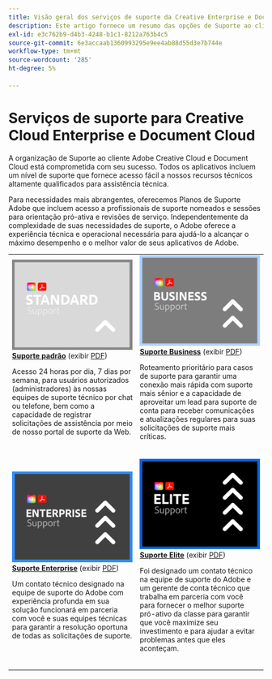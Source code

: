 ```yaml
---
title: Visão geral dos serviços de suporte da Creative Enterprise e Document Cloud
description: Este artigo fornece um resumo das opções de Suporte ao cliente para Adobe Creative Cloud e Document Cloud. Essas opções incluem Standard, Business, Enterprise e Elite.
exl-id: e3c762b9-d4b3-4248-b1c1-8212a763b4c5
source-git-commit: 6e3accaab1360993295e9ee4ab88d55d3e7b744e
workflow-type: tm+mt
source-wordcount: '285'
ht-degree: 5%

---
```


# Serviços de suporte para Creative Cloud Enterprise e Document Cloud

A organização de Suporte ao cliente Adobe Creative Cloud e Document Cloud está comprometida com seu sucesso. Todos os aplicativos incluem um nível de suporte que fornece acesso fácil a nossos recursos técnicos altamente qualificados para assistência técnica.

Para necessidades mais abrangentes, oferecemos Planos de Suporte Adobe que incluem acesso a profissionais de suporte nomeados e sessões para orientação pró-ativa e revisões de serviço. Independentemente da complexidade de suas necessidades de suporte, o Adobe oferece a experiência técnica e operacional necessária para ajudá-lo a alcançar o máximo desempenho e o melhor valor de seus aplicativos de Adobe.

<table style="table-layout:fixed">
<tr>
  <td>
    <a href="dme-standard.md">
    <img alt="Padrão" src="assets/STANDARDSupportThumbnailCC.png"/>
    </a>
    <div>
    <a href="dme-standard.md"><strong>Suporte padrão</strong></a> (exibir <a href="assets/DMeStandardSupportDatasheet_2022.pdf" target="_blank">PDF</a>)
    </div>
    <p>Acesso 24 horas por dia, 7 dias por semana, para usuários autorizados (administradores) às nossas equipes de suporte técnico por chat ou telefone, bem como a capacidade de registrar solicitações de assistência por meio de nosso portal de suporte da Web. </p>
    <br>
  </td>
  <td>
    <a href="dme-business.md">
      <img alt="Business" src="assets/BusinessSupportThumbnailCC.png">
    </a>
    <div>
    <a href="dme-business.md"><strong>Suporte Business</strong></a> (exibir <a href="assets/DMeBusinessSupportDatasheet_2022.pdf" target="_blank">PDF</a>)
    </div>
    <p>Roteamento prioritário para casos de suporte para garantir uma conexão mais rápida com suporte mais sênior e a capacidade de aproveitar um lead para suporte de conta para receber comunicações e atualizações regulares para suas solicitações de suporte mais críticas.</p>
    <br>
  </td>
</tr>
<tr>
  <td>
    <a href="dme-enterprise.md">
    <img alt="Enterprise" src="assets/EnterpriseSupportThumbnailxx.png"/>
    </a>
    <div>
    <a href="dme-enterprise.md"><strong>Suporte Enterprise</strong></a> (exibir <a href="assets/DMeEnterpriseSupportDatasheet_2022.pdf" target="_blank">PDF</a>)
    </div>
    <p>Um contato técnico designado na equipe de suporte do Adobe com experiência profunda em sua solução funcionará em parceria com você e suas equipes técnicas para garantir a resolução oportuna de todas as solicitações de suporte.</p>
    <br>
  </td>
  <td>
    <a href="dme-elite.md">
      <img alt="Elite" src="assets/EliteSupportThumbnailcc.png">
    </a>
    <div>
    <a href="dme-elite.md"><strong>Suporte Elite</strong></a> (exibir <a href="assets/DMeEliteSupportDatasheet_2022.pdf" target="_blank">PDF</a>)
    </div>
    <p>Foi designado um contato técnico na equipe de suporte do Adobe e um gerente de conta técnico que trabalha em parceria com você para fornecer o melhor suporte pró-ativo da classe para garantir que você maximize seu investimento e para ajudar a evitar problemas antes que eles aconteçam.</p>
    <br>
  </td>
</tr>
</table>

